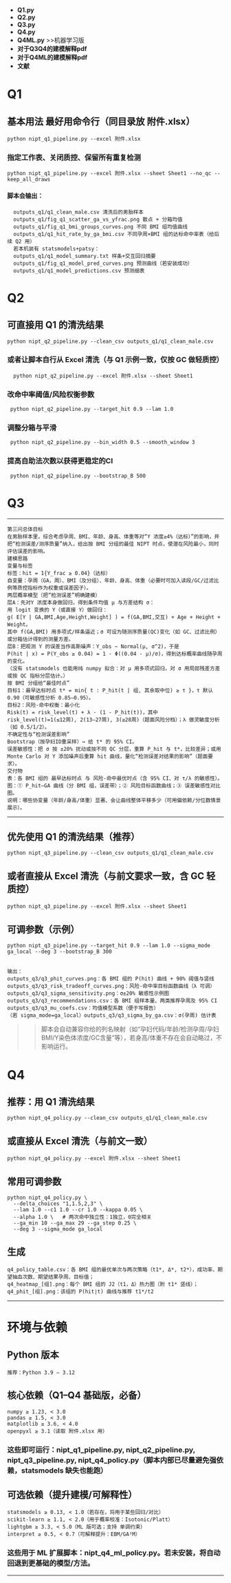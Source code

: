 - **Q1.py**
- **Q2.py**
- **Q3.py**
- **Q4.py**
- **Q4ML.py** >>机器学习版
- **对于Q3Q4的建模解释pdf**
- **对于Q4ML的建模解释pdf**
- **文献**
  



# Q1

  ## 基本用法 最好用命令行（同目录放 附件.xlsx）
    python nipt_q1_pipeline.py --excel 附件.xlsx
  
  ### 指定工作表、关闭质控、保留所有重复检测
    python nipt_q1_pipeline.py --excel 附件.xlsx --sheet Sheet1 --no_qc --keep_all_draws
  
  #### 脚本会输出：
      outputs_q1/q1_clean_male.csv 清洗后的男胎样本
      outputs_q1/fig_q1_scatter_ga_vs_yfrac.png 散点 + 分箱均值
      outputs_q1/fig_q1_bmi_groups_curves.png 不同 BMI 组均值曲线
      outputs_q1/q1_hit_rate_by_ga_bmi.csv 不同孕周×BMI 组的达标命中率表（给后续 Q2 用）
      若本机装有 statsmodels+patsy：
      outputs_q1/q1_model_summary.txt 样条+交互回归摘要
      outputs_q1/fig_q1_model_pred_curves.png 预测曲线（若安装成功）
      outputs_q1/q1_model_predictions.csv 预测细表


# Q2
  ## 可直接用 Q1 的清洗结果
    python nipt_q2_pipeline.py --clean_csv outputs_q1/q1_clean_male.csv
  
  ### 或者让脚本自行从 Excel 清洗（与 Q1 示例一致，仅按 GC 做轻质控）
      python nipt_q2_pipeline.py --excel 附件.xlsx --sheet Sheet1
  
  ### 改命中率阈值/风险权衡参数
     python nipt_q2_pipeline.py --target_hit 0.9 --lam 1.0
  
  ### 调整分箱与平滑
     python nipt_q2_pipeline.py --bin_width 0.5 --smooth_window 3
  
  ### 提高自助法次数以获得更稳定的CI
     python nipt_q2_pipeline.py --bootstrap_B 500
  # Q3
  ---
    第三问总体目标
    在男胎样本里，综合考虑孕周、BMI、年龄、身高、体重等对“Y 浓度≥4%（达标）”的影响，并把“检测误差/测序质量”纳入，给出按 BMI 分组的最佳 NIPT 时点，使潜在风险最小，同时评估误差的影响。
    建模思路
    变量与标签
    标签：hit = 1{Y_frac ≥ 0.04}（达标）
    自变量：孕周（GA，周）、BMI（及分组）、年龄、身高、体重（必要时可加入读段/GC/过滤比例等质控指标作为权重或误差因子）。
    两层概率模型（把“检测误差”明确建模）
    层A：先对Y 浓度本身做回归，得到条件均值 μ 与方差结构 σ：
    用 logit 变换的 Y（或直接 Y）做回归：
    g( E[Y | GA,BMI,Age,Height,Weight] ) = f(GA,BMI,交互) + Age + Height + Weight。
    其中 f(GA,BMI) 用多项式/样条逼近；σ 可设为随测序质量(QC)变化（如 GC、过滤比例）或分箱估计得到的测量方差。
    层B：把观测 Y 的误差当作高斯噪声：Y_obs ~ Normal(μ, σ^2)，于是
    P(hit | x) = P(Y_obs ≥ 0.04) = 1 - Φ((0.04 - μ)/σ)，得到达标概率曲线随孕周的变化。
    （没有 statsmodels 也能用纯 numpy 拟合：对 μ 用多项式回归，对 σ 用局部残差方差或按 QC 指标分层估计。）
    按 BMI 分组给“最佳时点”
    目标1：最早达标时点 t* = min{ t : P_hit(t | 组, 其余取中位) ≥ τ }，τ 默认 0.90（可敏感性分析 0.85–0.95）。
    目标2：风险-命中权衡：最小化
    Risk(t) = risk_level(t) + λ · (1 - P_hit(t))，其中
    risk_level(t)=1(≤12周), 2(13–27周), 3(≥28周)（题面风险分档）；λ 做灵敏度分析（如 0.5/1/2）。
    不确定性与“检测误差影响”
    Bootstrap（按孕妇ID重采样）→ 给 t* 的 95% CI。
    误差敏感性：把 σ 按 ±20% 扰动或按不同 QC 分层，重算 P_hit 与 t*，比较差异；或用 Monte Carlo 对 Y 添加噪声后重算 hit 曲线，量化“检测误差对结果的影响”（题面要求）。
    交付物
    表：各 BMI 组的 最早达标时点 与 风险-命中最优时点（含 95% CI、对 τ/λ 的敏感性）。
    图：① P_hit–GA 曲线（分 BMI 组，误差带）；② 风险目标函数曲线；③ 误差敏感性对比图。
    说明：哪些协变量（年龄/身高/体重）显著、会让曲线整体平移多少（可用偏依赖/分位数情景展示）。
  ---
  ## 优先使用 Q1 的清洗结果（推荐）
    python nipt_q3_pipeline.py --clean_csv outputs_q1/q1_clean_male.csv

## 或者直接从 Excel 清洗（与前文要求一致，含 GC 轻质控）
    python nipt_q3_pipeline.py --excel 附件.xlsx --sheet Sheet1

## 可调参数（示例）
    python nipt_q3_pipeline.py --target_hit 0.9 --lam 1.0 --sigma_mode ga_local --deg 3 --bootstrap_B 300
 ##
    输出：
    outputs_q3/q3_phit_curves.png：各 BMI 组的 P(hit) 曲线 + 90% 阈值与竖线
    outputs_q3/q3_risk_tradeoff_curves.png：风险-命中率目标函数曲线（λ 可调）
    outputs_q3/q3_sigma_sensitivity.png：σ±20% 敏感性示例图
    outputs_q3/q3_recommendations.csv：各 BMI 组样本量、两类推荐孕周及 95% CI
    outputs_q3/q3_mu_coefs.csv：均值模型系数（便于写报告）
    （若 sigma_mode=ga_local）outputs_q3/q3_sigma_by_ga.csv：σ(孕周) 估计表
  >> 脚本会自动兼容你给的列名映射（如“孕妇代码/年龄/检测孕周/孕妇BMI/Y染色体浓度/GC含量”等），若身高/体重不存在会自动略过，不影响运行。
  # Q4
  
## 推荐：用 Q1 清洗结果
    python nipt_q4_policy.py --clean_csv outputs_q1/q1_clean_male.csv

## 或直接从 Excel 清洗（与前文一致）
    python nipt_q4_policy.py --excel 附件.xlsx --sheet Sheet1

## 常用可调参数
    python nipt_q4_policy.py \
      --delta_choices "1,1.5,2,3" \
      --lam 1.0 --c1 1.0 --cr 1.0 --kappa 0.05 \
      --alpha 1.0 \   # 两次命中独立性：1独立，0完全相关
      --ga_min 10 --ga_max 29 --ga_step 0.25 \
      --deg 3 --sigma_mode ga_local

## 生成
    q4_policy_table.csv：各 BMI 组的最优单次与两次策略（t1*, Δ*, t2*），成功率、期望抽血次数、期望结果孕周、目标值；
    q4_heatmap_[组].png：每个 BMI 组的 J2（t1，Δ）热力图（附 t1* 竖线）；
    q4_phit_[组].png：该组的 P(hit∣t) 曲线与推荐 t1*/t2
---
# 环境与依赖
## Python 版本
    推荐：Python 3.9 – 3.12
## 核心依赖（Q1–Q4 基础版，必备）
    numpy ≥ 1.23, < 3.0
    pandas ≥ 1.5, < 3.0
    matplotlib ≥ 3.6, < 4.0
    openpyxl ≥ 3.1（读取 附件.xlsx 用）
### 这些即可运行：nipt_q1_pipeline.py, nipt_q2_pipeline.py, nipt_q3_pipeline.py, nipt_q4_policy.py（脚本内部已尽量避免强依赖，statsmodels 缺失也能跑）
## 可选依赖（提升建模/可解释性）
    statsmodels ≥ 0.13, < 1.0（若存在，将用于某些回归/对比）
    scikit-learn ≥ 1.1, < 2.0（用于概率校准：Isotonic/Platt）
    lightgbm ≥ 3.3, < 5.0（ML 版可选；支持 单调约束）
    interpret ≥ 0.5, < 0.7（可解释提升：EBM/GA²M）
### 这些用于 ML 扩展脚本：nipt_q4_ml_policy.py。若未安装，将自动回退到更基础的模型/方法。
---
